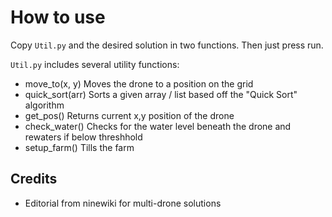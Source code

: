 # How to use

Copy `Util.py` and the desired solution in two functions. Then just press run.

`Util.py` includes several utility functions:

- move_to(x, y) Moves the drone to a position on the grid
- quick_sort(arr) Sorts a given array / list based off the "Quick Sort" algorithm
- get_pos() Returns current x,y position of the drone
- check_water() Checks for the water level beneath the drone and rewaters if below threshhold
- setup_farm() Tills the farm

## Credits

- Editorial from ninewiki for multi-drone solutions
